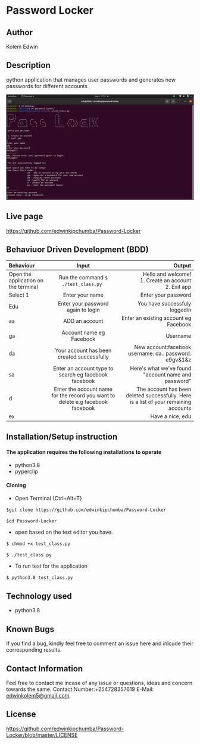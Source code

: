 # Password Locker

## Author

 Kolem Edwin

 ## Description
python application that manages user passwords and generates new passwords for different accounts

<img src="./images/Screenshot%20from%202021-09-04%2017-19-24.png">

## Live page
https://github.com/edwinkipchumba/Password-Locker


## Behaviuor Driven Development (BDD)
|Behaviour | Input | Output
|:-----------------| :--------------:|------------------:|
|Open the application on the terminal| Run the command  ```$ ./test_class.py ```| Hello and welcome! <br> 1. Create an account <br> 2. Exit app |
|Select 1| Enter your name| Enter your password|
|Edu| Enter your password again to login| You have successfuly loggedin|
|aa| ADD an account| Enter an existing account eg Facebook|
|ga| Account name eg Facebook| Username|
|da|Your account has been created successfully|New account:facebook username: da.. password: e9gv&1&z|
|sa|Enter an account type to search eg facebook facebook|Here's what we've found "account name and password"|
|d|Enter the account name for the record you want to delete e.g facebook facebook| The account has been deleted successfully. Here is a list of your remaining accounts|
|ex||Have a nice, edu|



## Installation/Setup instruction

#### The application requires the following installations to operate
* python3.8
* pyperclip
 
 #### Cloning

* Open Terminal {Ctrl+Alt+T}

```
$git clone https://github.com/edwinkipchumba/Password-Locker
```
```
$cd Password-Locker
```
* open based on the text editor you have.
  
```
$ chmod +x test_class.py
```
```
$ ./test_class.py
```
* To run test for the application

```
$ python3.8 test_class.py
```

## Technology used

* python3.8

## Known Bugs

If you find a bug, kindly feel free to comment an issue here and inlcude their corresponding results.

## Contact  Information

 Feel free to contact me incase of any issue or questions, ideas and concern towards the same.
 Contact Number:+254728357619
 E-Mail: edwinkolem5@gmail.com.

## License
https://github.com/edwinkipchumba/Password-Locker/blob/master/LICENSE